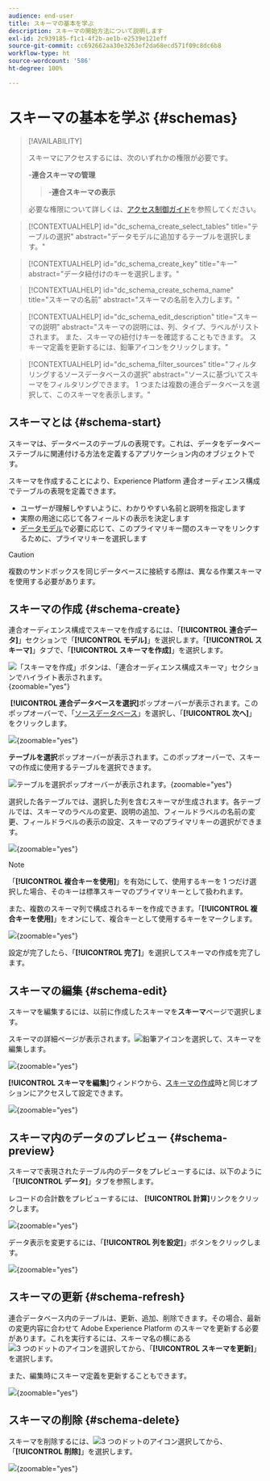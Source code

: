 ```yaml
---
audience: end-user
title: スキーマの基本を学ぶ
description: スキーマの開始方法について説明します
exl-id: 2c939185-f1c1-4f2b-ae1b-e2539e121eff
source-git-commit: cc692662aa30e3263ef2da68ecd571f09c8dc6b8
workflow-type: ht
source-wordcount: '586'
ht-degree: 100%

---
```


# スキーマの基本を学ぶ {#schemas}

>[!AVAILABILITY]
>
>スキーマにアクセスするには、次のいずれかの権限が必要です。
>
>-**連合スキーマの管理**
>>-**連合スキーマの表示**
>
>必要な権限について詳しくは、[アクセス制御ガイド](/help/governance-privacy-security/access-control.md)を参照してください。

>[!CONTEXTUALHELP]
>id="dc_schema_create_select_tables"
>title="テーブルの選択"
>abstract="データモデルに追加するテーブルを選択します。"

>[!CONTEXTUALHELP]
>id="dc_schema_create_key"
>title="キー"
>abstract="データ紐付けのキーを選択します。"

>[!CONTEXTUALHELP]
>id="dc_schema_create_schema_name"
>title="スキーマの名前"
>abstract="スキーマの名前を入力します。"

>[!CONTEXTUALHELP]
>id="dc_schema_edit_description"
>title="スキーマの説明"
>abstract="スキーマの説明には、列、タイプ、ラベルがリストされます。 また、スキーマの紐付けキーを確認することもできます。 スキーマ定義を更新するには、鉛筆アイコンをクリックします。"

>[!CONTEXTUALHELP]
>id="dc_schema_filter_sources"
>title="フィルタリングするソースデータベースの選択"
>abstract="ソースに基づいてスキーマをフィルタリングできます。 1 つまたは複数の連合データベースを選択して、このスキーマを表示します。"

## スキーマとは {#schema-start}

スキーマは、データベースのテーブルの表現です。これは、データをデータベーステーブルに関連付ける方法を定義するアプリケーション内のオブジェクトです。

スキーマを作成することにより、Experience Platform 連合オーディエンス構成でテーブルの表現を定義できます。

* ユーザーが理解しやすいように、わかりやすい名前と説明を指定します
* 実際の用途に応じて各フィールドの表示を決定します
* [データモデル](../data-management/gs-models.md#data-model-start)で必要に応じて、このプライマリキー間のスキーマをリンクするために、プライマリキーを選択します

>[!CAUTION]
>
>複数のサンドボックスを同じデータベースに接続する際は、異なる作業スキーマを使用する必要があります。

## スキーマの作成 {#schema-create}

連合オーディエンス構成でスキーマを作成するには、「**[!UICONTROL 連合データ]**」セクションで「**[!UICONTROL モデル]**」を選択します。「**[!UICONTROL スキーマ]**」タブで、「**[!UICONTROL スキーマを作成]**」を選択します。

![ 「スキーマを作成」ボタンは、「連合オーディエンス構成スキーマ」セクションでハイライト表示されます。](assets/schema_create.png){zoomable="yes"}

 **[!UICONTROL 連合データベースを選択]**&#x200B;ポップオーバーが表示されます。このポップオーバーで、「[ソースデータベース](/help/connections/home.md)」を選択し、「**[!UICONTROL 次へ]**」をクリックします。


![](assets/schema_tables.png){zoomable="yes"}

**テーブルを選択**&#x200B;ポップオーバーが表示されます。このポップオーバーで、スキーマの作成に使用するテーブルを選択できます。

![テーブルを選択ポップオーバーが表示されます。](assets/select-table.png){zoomable="yes"}

選択した各テーブルでは、選択した列を含むスキーマが生成されます。各テーブルでは、スキーマのラベルの変更、説明の追加、フィールドラベルの名前の変更、フィールドラベルの表示の設定、スキーマのプライマリキーの選択ができます。

![](assets/schema-fields.png){zoomable="yes"}

>[!NOTE]
>
>「**[!UICONTROL 複合キーを使用]**」を有効にして、使用するキーを 1 つだけ選択した場合、そのキーは標準スキーマのプライマリキーとして扱われます。

また、複数のスキーマ列で構成されるキーを作成できます。「**[!UICONTROL 複合キーを使用]**」をオンにして、複合キーとして使用するキーをマークします。

![](assets/composite-key.png){zoomable="yes"}

設定が完了したら、「**[!UICONTROL 完了]**」を選択してスキーマの作成を完了します。

## スキーマの編集 {#schema-edit}

スキーマを編集するには、以前に作成したスキーマを&#x200B;**スキーマ**&#x200B;ページで選択します。

スキーマの詳細ページが表示されます。![鉛筆アイコン](/help/assets/icons/edit.png)を選択して、スキーマを編集します。

![](assets/schema_edit.png){zoomable="yes"}

**[!UICONTROL スキーマを編集]**&#x200B;ウィンドウから、[スキーマの作成](#schema-create)時と同じオプションにアクセスして設定できます。

![](assets/schema_edit_orders.png){zoomable="yes"}

## スキーマ内のデータのプレビュー {#schema-preview}

スキーマで表現されたテーブル内のデータをプレビューするには、以下のように「**[!UICONTROL データ]**」タブを参照します。

レコードの合計数をプレビューするには、 **[!UICONTROL 計算]**&#x200B;リンクをクリックします。

![](assets/schema_data.png){zoomable="yes"}

データ表示を変更するには、「**[!UICONTROL 列を設定]**」ボタンをクリックします。

![](assets/schema_columns.png){zoomable="yes"}

## スキーマの更新 {#schema-refresh}

連合データベース内のテーブルは、更新、追加、削除できます。その場合、最新の変更内容に合わせて Adobe Experience Platform のスキーマを更新する必要があります。これを実行するには、スキーマ名の横にある![3 つのドットのアイコン](/help/assets/icons/more.png)を選択してから、「**[!UICONTROL スキーマを更新]**」を選択します。

また、編集時にスキーマ定義を更新することもできます。

![](assets/schema_refresh.png){zoomable="yes"}

## スキーマの削除 {#schema-delete}

スキーマを削除するには、![3 つのドットのアイコン](/help/assets/icons/more.png)選択してから、「**[!UICONTROL 削除]**」を選択します。

![](assets/schema_delete.png){zoomable="yes"}
